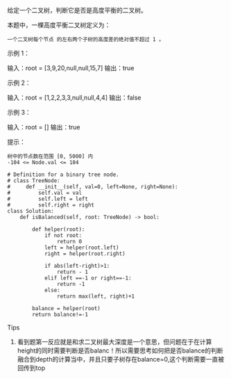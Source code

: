 给定一个二叉树，判断它是否是高度平衡的二叉树。

本题中，一棵高度平衡二叉树定义为：

    一个二叉树每个节点 的左右两个子树的高度差的绝对值不超过 1 。

 


示例 1：

输入：root = [3,9,20,null,null,15,7]
输出：true

示例 2：

输入：root = [1,2,2,3,3,null,null,4,4]
输出：false

示例 3：

输入：root = []
输出：true

 

提示：

    树中的节点数在范围 [0, 5000] 内
    -104 <= Node.val <= 104



```
# Definition for a binary tree node.
# class TreeNode:
#     def __init__(self, val=0, left=None, right=None):
#         self.val = val
#         self.left = left
#         self.right = right
class Solution:
    def isBalanced(self, root: TreeNode) -> bool:
        
        def helper(root):
            if not root:
                return 0
            left = helper(root.left)
            right = helper(root.right) 

            if abs(left-right)>1:
                return - 1
            elif left ==-1 or right==-1:
                return -1 
            else:
                return max(left, right)+1

        balance = helper(root)
        return balance!=-1
```



Tips

1. 看到题第一反应就是和求二叉树最大深度是一个意思，但问题在于在计算height的同时需要判断是否balanc！所以需要思考如何把是否balance的判断融合到depth的计算当中，并且只要子树存在balance=0,这个判断需要一直被回传到top